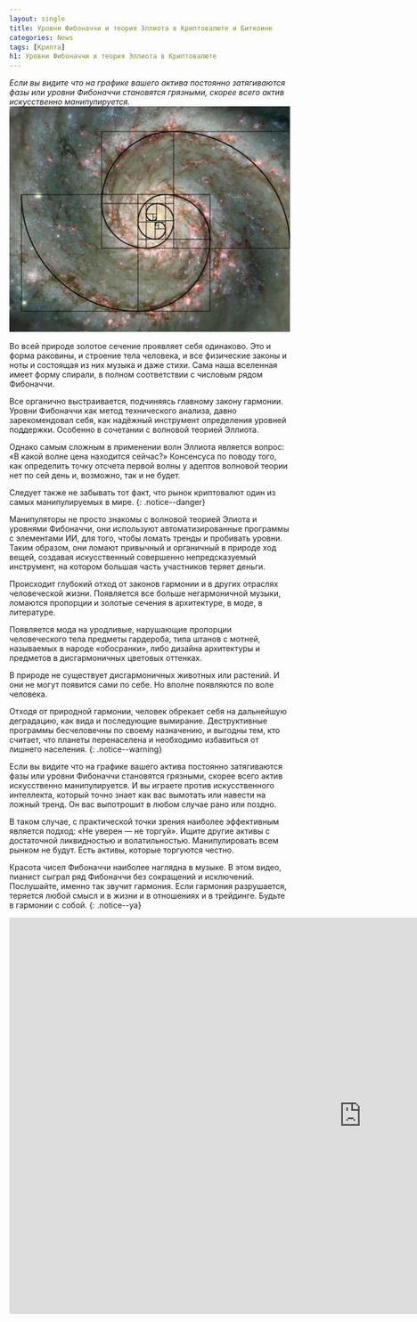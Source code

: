 ```yaml
---
layout: single
title: Уровни Фибоначчи и теория Эллиота в Криптовалюте и Биткоине
categories: News
tags: [Крипта]
h1: Уровни Фибоначчи и теория Эллиота в Криптовалюте
---
```

*Если вы видите что на графике вашего актива постоянно затягиваются фазы или уровни Фибоначчи становятся грязными, скорее всего актив искусственно манипулируется.*
![Фибоначчи](/assets/images/news/fibo.jpg)


Во всей природе золотое сечение проявляет себя одинаково. Это и форма раковины, и строение тела человека, и все физические законы и ноты и состоящая из них музыка и даже стихи. Сама наша вселенная имеет форму спирали, в полном соответствии с числовым рядом Фибоначчи.

Все органично выстраивается, подчиняясь главному закону гармонии. Уровни Фибоначчи как метод технического анализа, давно зарекомендовал себя, как надёжный инструмент определения уровней поддержки. Особенно в сочетании с волновой теорией Эллиота.

Однако самым сложным в применении волн Эллиота является вопрос: «В какой волне цена находится сейчас?» Консенсуса по поводу того, как определить точку отсчета первой волны у адептов волновой теории нет по сей день и, возможно, так и не будет.

Следует также не забывать тот факт, что рынок криптовалют один из самых манипулируемых в мире. 
{: .notice--danger}

Манипуляторы не просто знакомы с волновой теорией Элиота и уровнями Фибоначчи, они используют автоматизированные программы с элементами ИИ, для того, чтобы ломать тренды и пробивать уровни. Таким образом, они ломают привычный и органичный в природе ход вещей, создавая искусственный совершенно непредсказуемый инструмент, на котором большая часть участников теряет деньги.

Происходит глубокий отход от законов гармонии и в других отраслях человеческой жизни. Появляется все больше негармоничной музыки, ломаются пропорции и золотые сечения в архитектуре, в моде, в литературе. 

Появляется мода на уродливые, нарушающие пропорции человеческого тела предметы гардероба, типа штанов с мотней, называемых в народе «обосранки», либо дизайна архитектуры и предметов в дисгармоничных цветовых оттенках.

В природе не существует дисгармоничных животных или растений. И они не могут появится сами по себе. Но вполне появляются по воле человека. 

Отходя от природной гармонии, человек обрекает себя на дальнейшую деградацию, как вида и последующие вымирание. Деструктивные программы бесчеловечны по своему назначению, и выгодны тем, кто считает, что планеты перенаселена и необходимо избавиться от лишнего населения.
{: .notice--warning}

Если вы видите что на графике вашего актива постоянно затягиваются фазы или уровни Фибоначчи становятся грязными, скорее всего актив искусственно манипулируется. И вы играете против искусственного интеллекта, который точно знает как вас вымотать или навести на ложный тренд. Он вас выпотрошит в любом случае рано или поздно.

В таком случае, с практической точки зрения наиболее эффективным является подход: «Не уверен — не торгуй». 
Ищите другие активы с достаточной ликвидностью и волатильностью. Манипулировать всем рынком не будут. Есть активы, которые торгуются честно.

Красота чисел Фибоначчи наиболее наглядна в музыке. В этом видео, пианист сыграл ряд Фибоначчи без сокращений и исключений. Послушайте, именно так звучит гармония. Если гармония разрушается, теряется любой смысл и в жизни и в отношениях и в трейдинге. Будьте в гармонии с собой.
{: .notice--ya}

<iframe width="1263" height="712" src="https://www.youtube.com/embed/IGJeGOw8TzQ" frameborder="0" allow="accelerometer; autoplay; encrypted-media; gyroscope; picture-in-picture" allowfullscreen></iframe>
